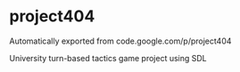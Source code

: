 # project404
Automatically exported from code.google.com/p/project404

University turn-based tactics game project using SDL
